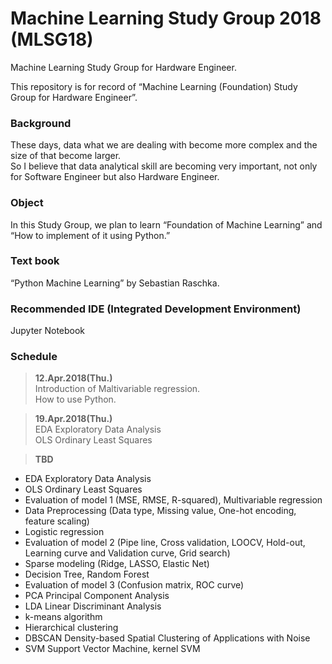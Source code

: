 # Machine Learning Study Group 2018 (MLSG18)
Machine Learning Study Group for Hardware Engineer.  
  
This repository is for record of “Machine Learning (Foundation) Study Group for Hardware Engineer”.  

### Background   
These days, data what we are dealing with become more complex and the size of that become larger.  
So I believe that data analytical skill are becoming very important, not only for Software Engineer but also Hardware Engineer.  

### Object  
In this Study Group, we plan to learn “Foundation of Machine Learning” and “How to implement of it using Python.”  

### Text book  
“Python Machine Learning” by Sebastian Raschka.  

### Recommended IDE (Integrated Development Environment)  
Jupyter Notebook  
  
### Schedule  
>**12.Apr.2018(Thu.)**  
Introduction of Maltivariable regression.  
How to use Python.  
  
>**19.Apr.2018(Thu.)**  
EDA Exploratory Data Analysis  
OLS Ordinary Least Squares  
  
>**TBD**  
- EDA Exploratory Data Analysis  
- OLS Ordinary Least Squares  
- Evaluation of model 1 (MSE, RMSE, R-squared), Multivariable regression 
- Data Preprocessing (Data type, Missing value, One-hot encoding, feature scaling)  
- Logistic regression 
- Evaluation of model 2 (Pipe line, Cross validation, LOOCV, Hold-out, Learning curve and Validation curve, Grid search)    
- Sparse modeling (Ridge, LASSO, Elastic Net)  
- Decision Tree, Random Forest  
- Evaluation of model 3 (Confusion matrix, ROC curve)  
- PCA Principal Component Analysis  
- LDA Linear Discriminant Analysis  
- k-means algorithm  
- Hierarchical clustering  
- DBSCAN Density-based Spatial Clustering of Applications with Noise
- SVM Support Vector Machine, kernel SVM

